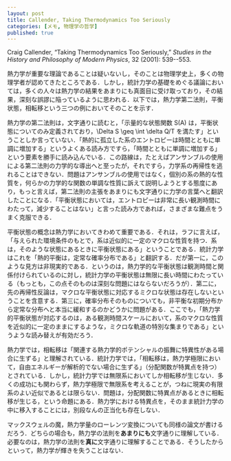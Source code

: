 ```yaml
---
layout: post
title: Callender, Taking Thermodynamics Too Seriously
categories: [メモ, 物理学の哲学]
published: true
---
```


Craig Callender, “Taking Thermodynamics Too Seriously,” _Studies in the History and Philosophy of Modern Physics_, 32 (2001): 539--553.


熱力学が重要な理論であることは疑いないし，そのことは物理学史上，多くの物理学者が認めてきたところである．しかし，統計力学の基礎をめぐる議論においては，多くの人々は熱力学の結果をあまりにも真面目に受け取っており，その結果，深刻な誤謬に陥っているように思われる．以下では，熱力学第二法則，平衡状態，相転移という三つの例においてそのことを示す．

<!--
# 2. The Relationship between Thermodynamics and Statistical Mechanics

力学の法則と熱力学の法則は両立可能であるのだろうか．力学は熱力学の成功を説明することができるだろうか．理論の還元で問題にされるのは，力学から，熱力学の類似物を構成することができるだろうか，ということである．誰も，赤や青といった色が古典力学と矛盾するとは思わない．しかし，色を物理の言葉で表現したときに，粒子が文字通り赤や青だと考えるのは大きな誤りだ．還元される理論の法則がそのまま還元する理論の側で，ひとつの例外もなく，成立すると考えることはできない．だが，このような誤りは，統計力学の基礎をめぐる議論の多くに見られる．
-->

<!-- # 3. Mistake One: The Second Law -->

熱力学の第二法則は，文字通りに読むと，「示量的な状態関数 S(A) は，平衡状態についてのみ定義されており，\Delta S \geq \int \delta Q/T を満たす」ということしか言っていない．「熱的に孤立した系のエントロピーは時間とともに単調に増加する」というよくある読み方ですら，「時間とともに単調に増加する」という要素を勝手に読み込んでいる．この路線は，たとえばアンサンブルの使用による第二法則の力学的な導出へと至ったが，それですら，力学系の再帰性を逃れることはできない．問題はアンサンブルの使用ではなく，個別の系の熱的な性質を，何らかの力学的な関数の単調な性質に訴えて説明しようとする態度にあり，もっと言えば，第二法則の主張をあまりにも文字通りに力学の言葉へと翻訳したことになる．「平衡状態においては，エントロピーは非常に長い観測時間にわたって，減少することはない」と言った読み方であれば，さまざまな難点をうまく克服できる．

<!-- # 4. Mistake Two: Equilibrium -->

平衡状態の概念は熱力学においてきわめて重要である．それは，ラフに言えば，「与えられた環境条件のもとで，系は近似的に一定のマクロな性質を持つ．系は，そのような状態にあるときに平衡状態にある」ということである．統計力学はこれを「熱的平衡は，定常な確率分布である」と翻訳する．だが第一に，このような見方は非現実的である．というのは，熱力学的な平衡状態は観測時間と関係付けられているのに対し，統計力学の平衡状態は無限に長い時間にわたっている（もっとも，この点そのものは深刻な問題にはならないだろうが）．第二に，先の再帰性反論は，マクロな平衡状態に対応するミクロな状態は存在しないということを含意する．第三に，確率分布そのものについても，非平衡な初期分布から定常な分布へと本当に緩和するのかどうかに問題がある．ここでも，「熱力学的平衡状態が対応するのは，ある観測時間スケールにおいて，系のマクロな性質を近似的に一定のままにするような，ミクロな軌道の特別な集まりである」というような読み替えが有効だろう．

<!-- # 5. Mistake Three: Phase Transitions -->

熱力学では，相転移は「関連する熱力学的ポテンシャルの振舞に特異性がある場合に生ずる」と理解されている．統計力学では，「相転移は，熱力学極限において，自由エネルギーが解析的でない場合に生ずる」（分配関数が特異点を持つ）とされている．しかし，統計力学では無限系においてしか相転移が生じない．多くの成功にも関わらず，熱力学極限で無限系を考えることが，つねに現実の有限系のよい近似であるとは限らない．問題は，分配関数に特異点があるときに相転移が生じる，という命題にある．熱力学における特異点を，そのまま統計力学の中に移入することには，別段なんの正当化も存在しない．

<!-- # 6. Conclusion -->

マックスウェルの魔，熱力学量のローレンツ変換についても同様の論文が書けるだろう．どちらの場合も，熱力学の法則を**あまりにも**文字通りに理解している．必要なのは，熱力学の法則を**真に**文字通りに理解することである．そうしたからといって，熱力学が輝きを失うことはない．
